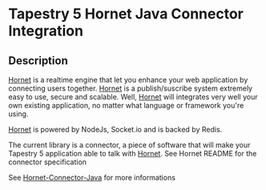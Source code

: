 # Tapestry 5 Hornet Java Connector Integration

## Description

[Hornet](https://github.com/nectify/hornet) is a realtime engine that let you enhance your web application by connecting users together. [Hornet](https://github.com/nectify/hornet) is a publish/suscribe system extremely easy to use, secure and scalable. Well, [Hornet](https://github.com/nectify/hornet) will integrates very well your own existing application, no matter what language or framework you're using.

[Hornet](https://github.com/nectify/hornet) is powered by NodeJs, Socket.io and is backed by Redis.

The current library is a connector, a piece of software that will make your Tapestry 5 application able to talk with [Hornet](https://github.com/nectify/hornet). See Hornet README for the connector specification

See [Hornet-Connector-Java](https://github.com/nectify/hornet-connector-java) for more informations